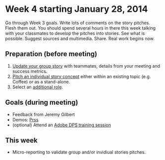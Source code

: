 # Week 4 starting January 28, 2014

Go through Week 3 goals. Write lots of comments on the story pitches. Flesh them out. You should spend several hours in there this week talking with your classmates to develop the pitches into stories. See what is possible. Suggest sources and multimedia. Share. Real work begins now.

## Preparation (before meeting)

1. [Update your group story](https://github.com/gotoplanb/jou4445c/issues?milestone=1&page=1&state=open) with teammates, details from your meeting and success metrics.
2. [Pitch an individual story concept](https://github.com/gotoplanb/jou4445c/issues?milestone=1&page=1&state=open) either within an existing topic (e.g. Coffee) or as a stand-alone.
3. Select an [additional role](https://docs.google.com/forms/d/1eFQaPRcuJP1gNwgBYKirmEdxfDqHKyl7mqVdeXrhsXY/viewform).

## Goals (during meeting)

- Feedback from Jeremy Gilbert
- Demos: [Prss](http://prss.com/)
- (optional) Attend an [Adobe DPS training session](http://edu.adobeeventsonline.com/DPS/2014/UF/invite.html)

## This week

- Micro-reporting to validate group and/or invidiual stories pitches.
